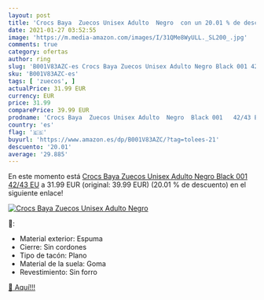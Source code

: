 ```yaml
---
layout: post
title: 'Crocs Baya  Zuecos Unisex Adulto  Negro  con un 20.01 % de descuento'
date: 2021-01-27 03:52:55
image: 'https://m.media-amazon.com/images/I/31QMe8WyULL._SL200_.jpg'
comments: true
category: ofertas
author: ring
slug: 'B001V83AZC-es Crocs Baya Zuecos Unisex Adulto Negro Black 001 42/43 EU'
sku: 'B001V83AZC-es'
tags: [ 'zuecos', ]
actualPrice: 31.99 EUR
currency: EUR
price: 31.99
comparePrice: 39.99 EUR
prodname: 'Crocs Baya  Zuecos Unisex Adulto  Negro  Black 001   42/43 EU'
country: 'es'
flag: '🇪🇸'
buyurl: 'https://www.amazon.es/dp/B001V83AZC/?tag=tolees-21'
descuento: '20.01'
average: '29.885'
---
```


En este momento está [Crocs Baya  Zuecos Unisex Adulto  Negro  Black 001   42/43 EU](https://www.amazon.es/dp/B001V83AZC/?tag=tolees-21) a 31.99 EUR (original: 39.99 EUR) (20.01 %  de descuento) en el siguiente enlace!

[![Crocs Baya  Zuecos Unisex Adulto  Negro ](https://m.media-amazon.com/images/I/31QMe8WyULL._SL200_.jpg)](https://www.amazon.es/dp/B001V83AZC/?tag=tolees-21)

🔎:

- Material exterior: Espuma
- Cierre: Sin cordones
- Tipo de tacón: Plano
- Material de la suela: Goma
- Revestimiento: Sin forro

[🛒 Aquí!!!](https://www.amazon.es/dp/B001V83AZC/?tag=tolees-21)
